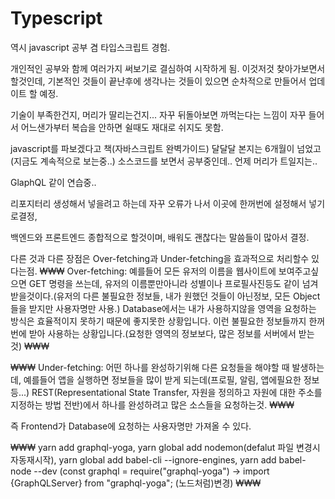 # Typescript

역시 javascript 공부 겸 타입스크립트 경험.

개인적인 공부와 함께 여러가지 써보기로 결심하여 시작하게 됨. 
이것저것 찾아가보면서 할것인데, 기본적인 것들이 끝난후에 생각나는 것들이 있으면 순차적으로 만들어서 업데이트 할 예정.

기술이 부족한건지, 머리가 딸리는건지... 자꾸 뒤돌아보면 까먹는다는 느낌이 자꾸 들어서 어느샌가부터 복습을 안하면 쉴때도 재대로 쉬지도 못함.

javascript를 파보겠다고 책(자바스크립트 완벽가이드) 달달달 본지는 6개월이 넘었고(지금도 계속적으로 보는중..) 소스코드를 보면서 공부중인데.. 언제 머리가 트일지는..

GlaphQL 같이 연습중..

리포지터리 생성해서 넣을려고 하는데 자꾸 오류가 나서 이곳에 한꺼번에 설정해서 넣기로결정,

백엔드와 프론트엔드 종합적으로 할것이며, 배워도 괜찮다는 말씀들이 많아서 결정.

다른 것과 다른 장점은 Over-fetching과 Under-fetching을 효과적으로 처리할수 있다는점.
₩₩₩
Over-fetching: 예를들어 모든 유저의 이름을 웹사이트에 보여주고싶으면 GET 명령을 쓰는데, 유저의 이름뿐만아니라 성별이나 프로필사진등도 같이 넘겨받을것이다.(유저의 다른 불필요한 정보들, 내가 원했던 것들이 아닌정보, 모든 Object들을 받지만 사용자명만 사용.)
Database에서는 내가 사용하지않을 영역을 요청하는 방식은 효율적이지 못하기 때문에 좋지못한 상황입니다.
이런 불필요한 정보들까지 한꺼번에 받아 사용하는 상황입니다.(요청한 영역의 정보보다, 많은 정보를 서버에서 받는것)
₩₩₩

₩₩₩
Under-fetching: 어떤 하나를 완성하기위해 다른 요청들을 해야할 때 발생하는데, 예를들어 앱을 실행하면 정보들을 많이 받게 되는데(프로필, 알림, 앱에필요한 정보등...) 
REST(Representational State Transfer, 자원을 정의하고 자원에 대한 주소를 지정하는 방법 전반)에서 하나를 완성하려고 많은 소스들을 요청하는것.
₩₩₩

즉 Frontend가 Database에 요청하는 사용자명만 가져올 수 있다.

₩₩₩
yarn add graphql-yoga, yarn global add nodemon(defalut 파일 변경시 자동재시작), yarn global add babel-cli --ignore-engines,
yarn add babel-node --dev
(const graphql = require("graphql-yoga") -> import {GraphQLServer} from "graphql-yoga"; (노드처럼)변경)
₩₩₩
